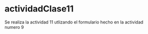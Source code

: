 # actividadClase11

Se realiza la actividad 11 utlizando el formulario hecho en la actividad numero 9
